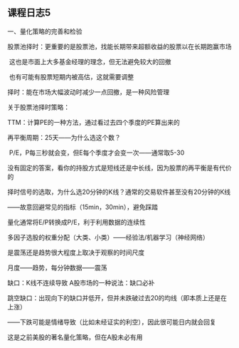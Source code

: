 ## 课程日志5

一、量化策略的完善和检验

股票池择时：更重要的是股票池，找能长期带来超额收益的股票以在长期跑赢市场

​                       这也是市面上大多基金经理的理念，但无法避免较大的回撤

​                       也有可能有股票短期内被高估，这就需要调整

择时：能在市场大幅波动时减少一点回撤，是一种风险管理



关于股票池择时策略：

TTM：计算PE的一种方法，通过看过去四个季度的PE算出来的

再平衡周期：25天——为什么选这个数？

​                       P/E，P每三秒就会变，但E每个季度才会变一次——通常取5-30

​                       没有固定的答案，看你的持股方式是短线还是中长线，因为股票的再平衡是有代价的



择时信号的选取，为什么选20分钟的K线？通常的交易软件甚至没有20分钟的K线

——故意回避常见的指标（15min，30min），避免踩踏



量化通常将E/P转换成P/E，利于利用数据的连续性



多因子选股的权重分配（大类、小类）——经验法/机器学习（神经网络）



是震荡还是趋势很大程度上取决于观察的时间尺度

月度——趋势，每分钟数据——震荡



缺口：K线不连续导致           A股市场的一种说法：缺口必补

跳空缺口：出现向下的缺口并低开，但并未跌破过去20的均线（即本质上还是在上涨）

——下跌可能是情绪导致（比如未经证实的利空），因此很可能日内就会回复

这是之前美股的著名量化策略，但在A股未必有用









